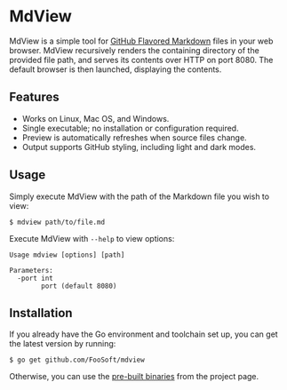 # MdView

MdView is a simple tool for [GitHub Flavored Markdown](https://github.github.com/gfm/) files in your web browser. MdView
recursively renders the containing directory of the provided file path, and serves its contents over HTTP on port 8080.
The default browser is then launched, displaying the contents.

## Features

*   Works on Linux, Mac OS, and Windows.
*   Single executable; no installation or configuration required.
*   Preview is automatically refreshes when source files change.
*   Output supports GitHub styling, including light and dark modes.

## Usage

Simply execute MdView with the path of the Markdown file you wish to view:
```
$ mdview path/to/file.md
```
Execute MdView with `--help` to view options:
```
Usage mdview [options] [path]

Parameters:
  -port int
    	port (default 8080)
```

## Installation

If you already have the Go environment and toolchain set up, you can get the latest version by running:
```
$ go get github.com/FooSoft/mdview
```
Otherwise, you can use the [pre-built binaries](https://github.com/FooSoft/mdview/releases) from the project page.
